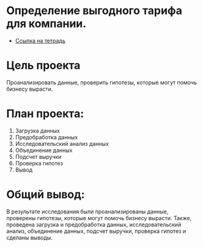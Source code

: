 # Определение выгодного тарифа для компании.
- [Ссылка на тетрадь](https://github.com/79sins/yandex_practicum/blob/be4b1253da35f7517775825c719440026204ca9c/%D0%9E%D0%BF%D1%80%D0%B5%D0%B4%D0%B5%D0%BB%D0%B5%D0%BD%D0%B8%D0%B5%20%D0%B2%D1%8B%D0%B3%D0%BE%D0%B4%D0%BD%D0%BE%D0%B3%D0%BE%20%D1%82%D0%B0%D1%80%D0%B8%D1%84%D0%B0/%D0%9E%D0%BF%D1%80%D0%B5%D0%B4%D0%B4%D0%B5%D0%BB%D0%B5%D0%BD%D0%B8%D0%B5%20%D0%B2%D1%8B%D0%B3%D0%BE%D0%B4%D0%BD%D0%BE%D0%B3%D0%BE%20%D1%82%D0%B0%D1%80%D0%B8%D1%84%D0%B0.ipynb)

# Цель проекта
Проанализировать данные, проверить гипотезы, которые могут помочь бизнесу вырасти.

# План проекта:
1. Загрузка данных
2. Предобработка данных
3. Исследовательский анализ данных
4. Объединение данных
5. Подсчет выручки
6. Проверка гипотез
7. Вывод

# Общий вывод:
В результате исследования были проанализированы данные, проверены гипотезы, которые могут помочь бизнесу вырасти. Также, проведена загрузка и предобработка данных, исследовательский анализ, объединение данных, подсчет выручки, проверка гипотез и сделаны выводы.

